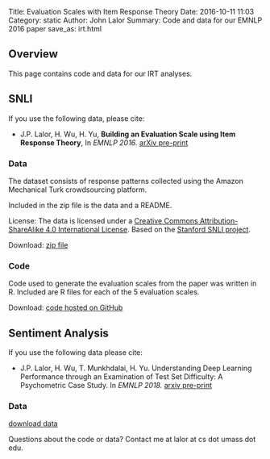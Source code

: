 Title: Evaluation Scales with Item Response Theory
Date: 2016-10-11 11:03
Category: static
Author: John Lalor
Summary: Code and data for our EMNLP 2016 paper
save_as: irt.html

## Overview

This page contains code and data for our IRT analyses.

## SNLI

If you use the following data, please cite:

- J.P. Lalor, H. Wu, H. Yu, **Building an Evaluation Scale using Item Response Theory**, In *EMNLP 2016*. [arXiv pre-print][1]

### Data

The dataset consists of response patterns collected using the Amazon Mechanical Turk crowdsourcing platform.

Included in the zip file is the data and a README.

License: The data is licensed under a [Creative Commons Attribution-ShareAlike 4.0 International License][3].
Based on the [Stanford SNLI project][4].

Download: [zip file][2]

### Code

Code used to generate the evaluation scales from the paper was written in R.
Included are R files for each of the 5 evaluation scales.

Download: [code hosted on GitHub][5]


## Sentiment Analysis

If you use the following data please cite:

- J.P. Lalor, H. Wu, T. Munkhdalai, H. Yu. Understanding Deep Learning Performance through an Examination of Test Set Difficulty: A Psychometric Case Study. In *EMNLP 2018.* [arxiv pre-print][6]

### Data

[download data][7]

Questions about the code or data? Contact me at lalor at cs dot umass dot edu.

[1]:https://arxiv.org/abs/1605.08889v2
[2]:/files/data_emnlp2016.zip
[3]:http://creativecommons.org/licenses/by-sa/4.0/
[4]:http://http://nlp.stanford.edu/projects/snli/
[5]:https://github.com/jplalor/irt-models
[6]:https://arxiv.org/abs/1702.04811
[7]:/files/emnlp18.tar.gz